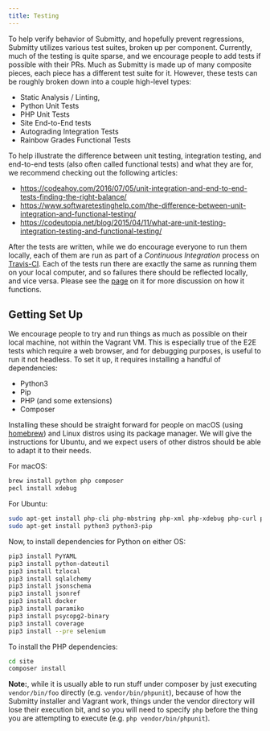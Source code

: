 ```yaml
---
title: Testing
---
```


To help verify behavior of Submitty, and hopefully prevent regressions, Submitty utilizes
various test suites, broken up per component. Currently, much of the testing is quite
sparse, and we encourage people to add tests if possible with their PRs. Much as Submitty
is made up of many composite pieces, each piece has a different test suite for it. However,
these tests can be roughly broken down into a couple high-level types: 

* Static Analysis / Linting,
* Python Unit Tests
* PHP Unit Tests
* Site End-to-End tests
* Autograding Integration Tests
* Rainbow Grades Functional Tests

To help illustrate the difference between unit testing, integration testing, and end-to-end tests
(also often called functional tests) and what they are for, we recommend checking out the following articles:

* <https://codeahoy.com/2016/07/05/unit-integration-and-end-to-end-tests-finding-the-right-balance/>
* <https://www.softwaretestinghelp.com/the-difference-between-unit-integration-and-functional-testing/>
* <https://codeutopia.net/blog/2015/04/11/what-are-unit-testing-integration-testing-and-functional-testing/>

After the tests are written, while we do encourage everyone to run them locally, each of them are run as part of
a _Continuous Integration_ process on [Travis-CI](https://travis-ci.com/github/Submitty/Submitty). Each of the
tests run there are exactly the same as running them on your local computer, and so failures there should be reflected
locally, and vice versa. Please see the [page](/developer/testing/travis_ci) on it for more discussion on how it functions.

## Getting Set Up

We encourage people to try and run things as much as possible on their local machine, not
within the Vagrant VM. This is especially true of the E2E tests which require a web browser,
and for debugging purposes, is useful to run it not headless. To set it up, it requires
installing a handful of dependencies:

* Python3
* Pip
* PHP (and some extensions)
* Composer

Installing these should be straight forward for people on macOS (using [homebrew](https://brew.sh))
and Linux distros using its package manager. We will give the instructions for Ubuntu, and we expect
users of other distros should be able to adapt it to their needs.

For macOS:

```bash
brew install python php composer
pecl install xdebug
```

For Ubuntu:

```bash
sudo apt-get install php-cli php-mbstring php-xml php-xdebug php-curl php-zip php-sqlite
sudo apt-get install python3 python3-pip
```

Now, to install dependencies for Python on either OS:

```bash
pip3 install PyYAML
pip3 install python-dateutil
pip3 install tzlocal
pip3 install sqlalchemy
pip3 install jsonschema
pip3 install jsonref
pip3 install docker
pip3 install paramiko
pip3 install psycopg2-binary
pip3 install coverage
pip3 install --pre selenium
```

To install the PHP dependencies:

```bash
cd site
composer install
```

__Note:__, while it is usually able to run stuff under composer by just executing
` vendor/bin/foo` directly (e.g. `vendor/bin/phpunit`), because of how the Submitty
installer and Vagrant work, things under the vendor directory will lose their execution
bit, and so you will need to specify `php` before the thing you are attempting to execute
(e.g. `php vendor/bin/phpunit`).
